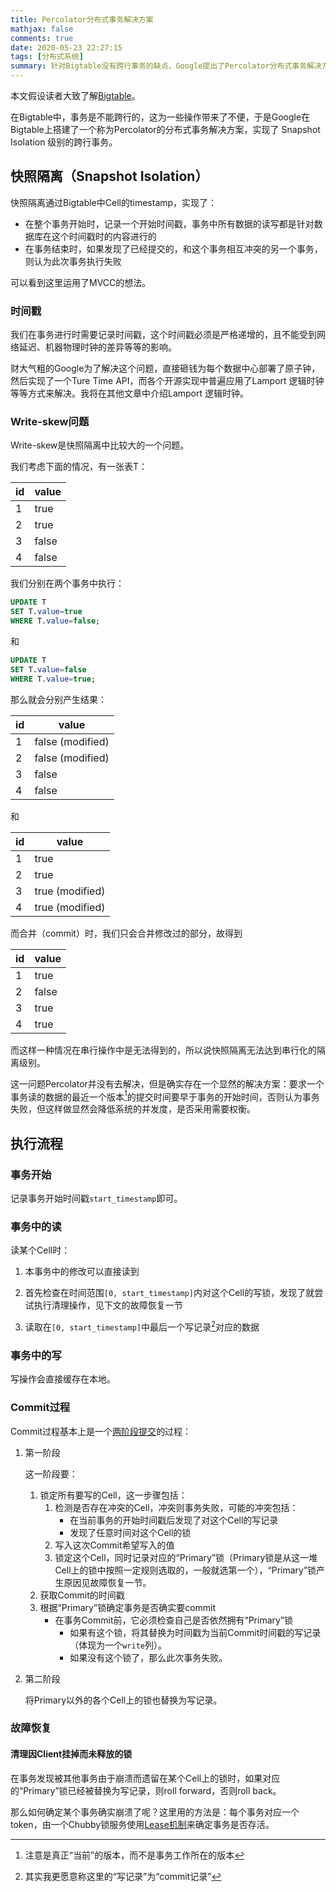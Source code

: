 ```yaml
---
title: Percolator分布式事务解决方案
mathjax: false
comments: true
date: 2020-05-23 22:27:15
tags: [分布式系统]
summary: 针对Bigtable没有跨行事务的缺点，Google提出了Percolator分布式事务解决方案。
---
```


本文假设读者大致了解[Bigtable](https://longfangsong.github.io/2020/03/17/Bigtable简介/)。

在Bigtable中，事务是不能跨行的，这为一些操作带来了不便，于是Google在Bigtable上搭建了一个称为Percolator的分布式事务解决方案，实现了 Snapshot Isolation 级别的跨行事务。

## 快照隔离（Snapshot Isolation）

快照隔离通过Bigtable中Cell的timestamp，实现了：

- 在整个事务开始时，记录一个开始时间戳，事务中所有数据的读写都是针对数据库在这个时间戳时的内容进行的
- 在事务结束时，如果发现了已经提交的，和这个事务相互冲突的另一个事务，则认为此次事务执行失败

可以看到这里运用了MVCC的想法。

### 时间戳

我们在事务进行时需要记录时间戳，这个时间戳必须是严格递增的，且不能受到网络延迟、机器物理时钟的差异等等的影响。

财大气粗的Google为了解决这个问题，直接砸钱为每个数据中心部署了原子钟，然后实现了一个Ture Time API，而各个开源实现中普遍应用了Lamport 逻辑时钟等等方式来解决。我将在其他文章中介绍Lamport 逻辑时钟。

### Write-skew问题

Write-skew是快照隔离中比较大的一个问题。

我们考虑下面的情况，有一张表T：

| id   | value |
| ---- | ----- |
| 1    | true  |
| 2    | true  |
| 3    | false |
| 4    | false |

我们分别在两个事务中执行：

```sql
UPDATE T
SET T.value=true
WHERE T.value=false;
```

和

```sql
UPDATE T
SET T.value=false
WHERE T.value=true;
```

那么就会分别产生结果：

| id   | value            |
| ---- | ---------------- |
| 1    | false (modified) |
| 2    | false (modified) |
| 3    | false            |
| 4    | false            |

和

| id   | value           |
| ---- | --------------- |
| 1    | true            |
| 2    | true            |
| 3    | true (modified) |
| 4    | true (modified) |

而合并（commit）时，我们只会合并修改过的部分，故得到

| id   | value |
| ---- | ----- |
| 1    | true  |
| 2    | false |
| 3    | true  |
| 4    | true  |

而这样一种情况在串行操作中是无法得到的，所以说快照隔离无法达到串行化的隔离级别。

这一问题Percolator并没有去解决，但是确实存在一个显然的解决方案：要求一个事务读的数据的最近一个版本[^1]的提交时间要早于事务的开始时间，否则认为事务失败，但这样做显然会降低系统的并发度，是否采用需要权衡。

## 执行流程

### 事务开始

记录事务开始时间戳`start_timestamp​`即可。

### 事务中的读

读某个Cell时：

1. 本事务中的修改可以直接读到
2. 首先检查在时间范围`[0, start_timestamp]​`内对这个Cell的写锁，发现了就尝试执行清理操作，见下文的故障恢复一节

2. 读取在`[0, start_timestamp]​`中最后一个写记录[^2]对应的数据

### 事务中的写

写操作会直接缓存在本地。

### Commit过程

Commit过程基本上是一个[两阶段提交](https://longfangsong.github.io/2020/04/28/分布式系统（5）——-2PC协议/)的过程：

1. 第一阶段

   这一阶段要：

   1. 锁定所有要写的Cell，这一步骤包括：
      1. 检测是否存在冲突的Cell，冲突则事务失败，可能的冲突包括：
         - 在当前事务的开始时间戳后发现了对这个Cell的写记录
         - 发现了任意时间对这个Cell的锁
      2. 写入这次Commit希望写入的值
      3. 锁定这个Cell，同时记录对应的“Primary”锁（Primary锁是从这一堆Cell上的锁中按照一定规则选取的，一般就选第一个），“Primary”锁产生原因见故障恢复一节。
   2. 获取Commit的时间戳
   3. 根据“Primary”锁确定事务是否确实要commit
      - 在事务Commit前，它必须检查自己是否依然拥有“Primary”锁
        - 如果有这个锁，将其替换为时间戳为当前Commit时间戳的写记录（体现为一个`write`列）。
        - 如果没有这个锁了，那么此次事务失败。

2. 第二阶段

   将Primary以外的各个Cell上的锁也替换为写记录。

### 故障恢复

#### 清理因Client挂掉而未释放的锁

在事务发现被其他事务由于崩溃而遗留在某个Cell上的锁时，如果对应的“Primary”锁已经被替换为写记录，则roll forward，否则roll back。

那么如何确定某个事务确实崩溃了呢？这里用的方法是：每个事务对应一个token，由一个Chubby锁服务使用[Lease机制](https://longfangsong.github.io/2020/04/25/分布式系统（4）——Lease机制/)来确定事务是否存活。

[^1]: 注意是真正“当前”的版本，而不是事务工作所在的版本

[^2]: 其实我更愿意称这里的“写记录”为“commit记录”